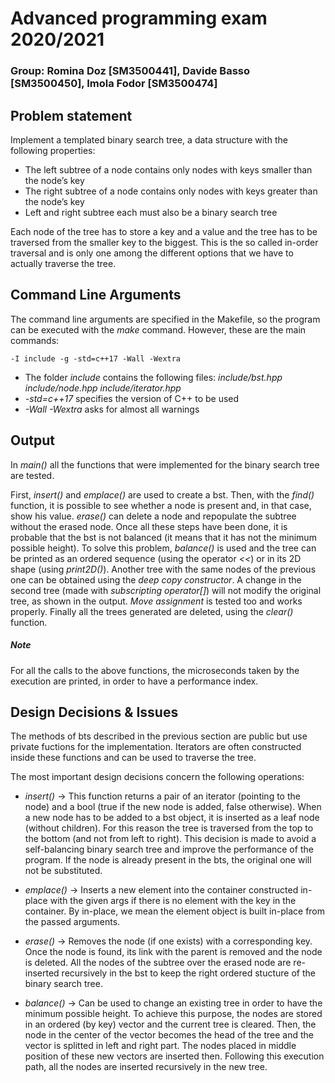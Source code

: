 # Advanced programming exam 2020/2021
### Group: Romina Doz [SM3500441], Davide Basso [SM3500450], Imola Fodor [SM3500474]

## Problem statement

Implement a templated binary search tree, a data structure with the following properties:

- The left subtree of a node contains only nodes with keys smaller than the node’s key
- The right subtree of a node contains only nodes with keys greater than the node’s key
- Left and right subtree each must also be a binary search tree

Each node of the tree has to store a key and a value and the tree has to be traversed from the smaller key to the biggest. This is the so called in-order traversal and is only one among the different options that we have to actually traverse the tree.

## Command Line Arguments

The command line arguments are specified in the Makefile, so the program can be executed with the *make* command. However, these are the main commands:

    -I include -g -std=c++17 -Wall -Wextra

- The folder *include* contains the following files: *include/bst.hpp  include/node.hpp  include/iterator.hpp* 
- *-std=c++17* specifies the version of C++ to be used
- *-Wall -Wextra* asks for almost all warnings

## Output

In *main()* all the functions that were implemented for the binary search tree are tested. 

First, *insert()* and *emplace()* are used to create a bst. 
Then, with the *find()* function, it is possible to see whether a node is present and, in that case, show his value. 
*erase()* can delete a node and repopulate the subtree without the erased node.
Once all these steps have been done, it is probable that the bst is not balanced (it means that it has not the minimum possible height). To solve this problem, *balance()* is used and the tree can be printed as an ordered sequence (using the operator *<<*) or in its 2D shape (using *print2D()*).
Another tree with the same nodes of the previous one can be obtained using the *deep copy constructor*. A change in the second tree (made with *subscripting operator[]*) will not modify the original tree, as shown in the output. *Move assignment* is tested too and works properly. Finally all the trees generated are deleted, using the *clear()* function.

##### Note
For all the calls to the above functions, the microseconds taken by the execution are printed, in order to have a performance index.


## Design Decisions & Issues

The methods of bts described in the previous section are public but use private fuctions for the implementation. Iterators are often constructed inside these functions and can be used to traverse the tree. 

The most important design decisions concern the following operations:

- *insert()* -> This function returns a pair of an iterator (pointing to the node) and a bool (true if the new node is added, false otherwise). When a new node has to be added to a bst object, it is inserted as a leaf node (without children). For this reason the tree is traversed from the top to the bottom (and not from left to right). This decision is made to avoid a self-balancing binary search tree and improve the performance of the program. If the node is already present in the bts, the original one will not be substituted. 

- *emplace()* -> Inserts a new element into the container constructed in-place with the given args if there is no element with the key in the container. By in-place, we mean the element object is built in-place from the passed arguments.

- *erase()* -> Removes the node (if one exists) with a corresponding key. Once the node is found, its link with the parent is removed and the node is deleted. All the nodes of the subtree over the erased node are re-inserted recursively in the bst to keep the right ordered stucture of the binary search tree.

- *balance()* -> Can be used to change an existing tree in order to have the minimum possible height. To achieve this purpose, the nodes are stored in an ordered (by key) vector and the current tree is cleared. Then, the node in the center of the vector becomes the head of the tree and the vector is splitted in left and right part. The nodes placed in middle position of these new vectors are inserted then. Following this execution path, all the nodes are inserted recursively in the new tree.
